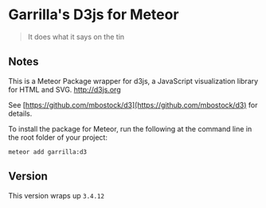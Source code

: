 Garrilla's D3js for Meteor
==========================

> It does what it says on the tin

Notes
-----

This is a Meteor Package wrapper for d3js, a JavaScript visualization library for HTML and SVG. http://d3js.org

See [https://github.com/mbostock/d3](https://github.com/mbostock/d3) for details.

To install the package for Meteor, run the following at the command line in the root folder of your project:

    meteor add garrilla:d3

Version
-------

This version wraps up `3.4.12`